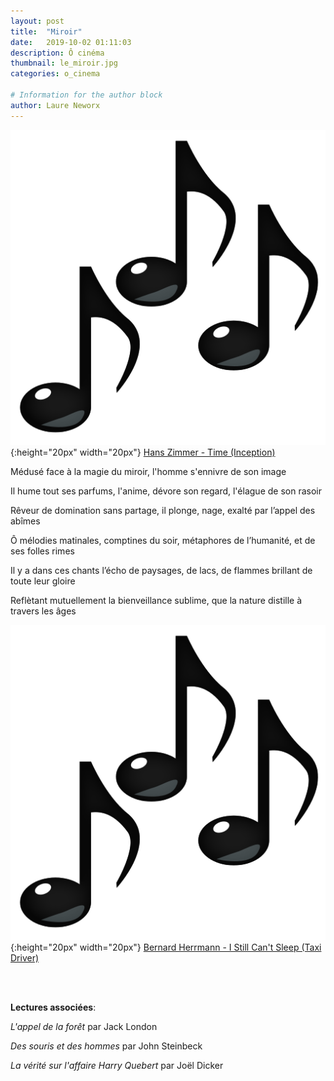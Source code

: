 ```yaml
---
layout: post
title:  "Miroir"
date:   2019-10-02 01:11:03
description: Ô cinéma
thumbnail: le_miroir.jpg
categories: o_cinema

# Information for the author block
author: Laure Neworx
---
```





![](/assets/img/notes.png){:height="20px" width="20px"} [Hans Zimmer - Time (Inception)][link1] 



Médusé face à la magie du miroir, l'homme s'ennivre de son image

Il hume tout ses parfums, l'anime, dévore son regard, l'élague de son rasoir

Rêveur de domination sans partage, il plonge, nage, exalté par l’appel des abîmes

Ô mélodies matinales, comptines du soir, métaphores de l’humanité, et de ses folles rimes 

Il y a dans ces chants l’écho de paysages, de lacs, de flammes brillant de toute leur gloire 

Reflètant mutuellement la bienveillance sublime, que la nature distille à travers les âges 

![](/assets/img/notes.png){:height="20px" width="20px"} [Bernard Herrmann - I Still Can't Sleep (Taxi Driver)][link2] 

[link1]: https://www.youtube.com/watch?v=RxabLA7UQ9k
[link2]: https://www.youtube.com/watch?v=cmDgfzpKw5w

<br/>
<br/>

**Lectures associées**: 

_L'appel de la forêt_ par Jack London 

_Des souris et des hommes_ par John Steinbeck

_La vérité sur l'affaire Harry Quebert_ par Joël Dicker

